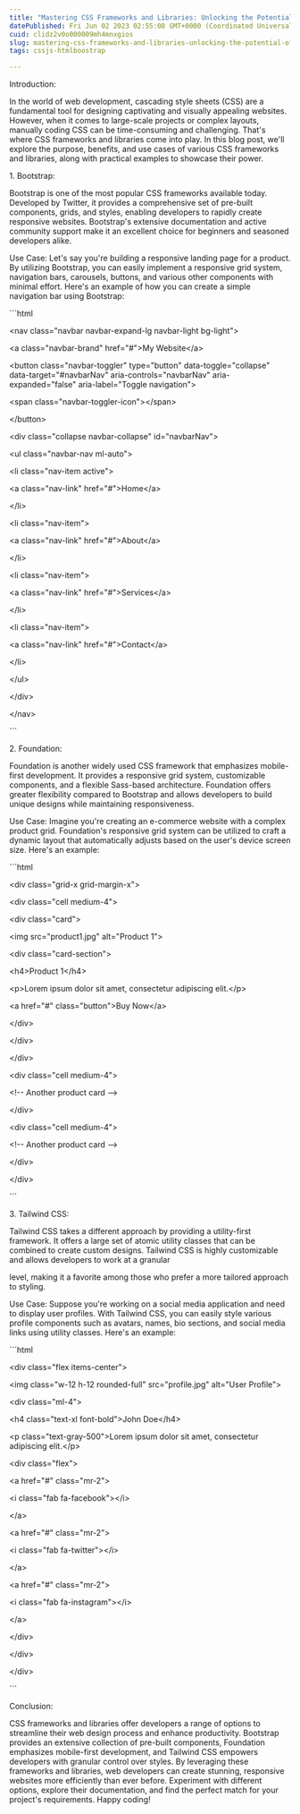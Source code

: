 ```yaml
---
title: "Mastering CSS Frameworks and Libraries: Unlocking the Potential of Web Design"
datePublished: Fri Jun 02 2023 02:55:08 GMT+0000 (Coordinated Universal Time)
cuid: clidz2v0o000009mh4mnxgios
slug: mastering-css-frameworks-and-libraries-unlocking-the-potential-of-web-design
tags: cssjs-htmlboostrap

---
```


Introduction:

In the world of web development, cascading style sheets (CSS) are a fundamental tool for designing captivating and visually appealing websites. However, when it comes to large-scale projects or complex layouts, manually coding CSS can be time-consuming and challenging. That's where CSS frameworks and libraries come into play. In this blog post, we'll explore the purpose, benefits, and use cases of various CSS frameworks and libraries, along with practical examples to showcase their power.

1\. Bootstrap:

Bootstrap is one of the most popular CSS frameworks available today. Developed by Twitter, it provides a comprehensive set of pre-built components, grids, and styles, enabling developers to rapidly create responsive websites. Bootstrap's extensive documentation and active community support make it an excellent choice for beginners and seasoned developers alike.

Use Case: Let's say you're building a responsive landing page for a product. By utilizing Bootstrap, you can easily implement a responsive grid system, navigation bars, carousels, buttons, and various other components with minimal effort. Here's an example of how you can create a simple navigation bar using Bootstrap:

\`\`\`html

&lt;nav class="navbar navbar-expand-lg navbar-light bg-light"&gt;

&lt;a class="navbar-brand" href="#"&gt;My Website&lt;/a&gt;

&lt;button class="navbar-toggler" type="button" data-toggle="collapse" data-target="#navbarNav" aria-controls="navbarNav" aria-expanded="false" aria-label="Toggle navigation"&gt;

&lt;span class="navbar-toggler-icon"&gt;&lt;/span&gt;

&lt;/button&gt;

&lt;div class="collapse navbar-collapse" id="navbarNav"&gt;

&lt;ul class="navbar-nav ml-auto"&gt;

&lt;li class="nav-item active"&gt;

&lt;a class="nav-link" href="#"&gt;Home&lt;/a&gt;

&lt;/li&gt;

&lt;li class="nav-item"&gt;

&lt;a class="nav-link" href="#"&gt;About&lt;/a&gt;

&lt;/li&gt;

&lt;li class="nav-item"&gt;

&lt;a class="nav-link" href="#"&gt;Services&lt;/a&gt;

&lt;/li&gt;

&lt;li class="nav-item"&gt;

&lt;a class="nav-link" href="#"&gt;Contact&lt;/a&gt;

&lt;/li&gt;

&lt;/ul&gt;

&lt;/div&gt;

&lt;/nav&gt;

\`\`\`

2\. Foundation:

Foundation is another widely used CSS framework that emphasizes mobile-first development. It provides a responsive grid system, customizable components, and a flexible Sass-based architecture. Foundation offers greater flexibility compared to Bootstrap and allows developers to build unique designs while maintaining responsiveness.

Use Case: Imagine you're creating an e-commerce website with a complex product grid. Foundation's responsive grid system can be utilized to craft a dynamic layout that automatically adjusts based on the user's device screen size. Here's an example:

\`\`\`html

&lt;div class="grid-x grid-margin-x"&gt;

&lt;div class="cell medium-4"&gt;

&lt;div class="card"&gt;

&lt;img src="product1.jpg" alt="Product 1"&gt;

&lt;div class="card-section"&gt;

&lt;h4&gt;Product 1&lt;/h4&gt;

&lt;p&gt;Lorem ipsum dolor sit amet, consectetur adipiscing elit.&lt;/p&gt;

&lt;a href="#" class="button"&gt;Buy Now&lt;/a&gt;

&lt;/div&gt;

&lt;/div&gt;

&lt;/div&gt;

&lt;div class="cell medium-4"&gt;

&lt;!-- Another product card --&gt;

&lt;/div&gt;

&lt;div class="cell medium-4"&gt;

&lt;!-- Another product card --&gt;

&lt;/div&gt;

&lt;/div&gt;

\`\`\`

3\. Tailwind CSS:

Tailwind CSS takes a different approach by providing a utility-first framework. It offers a large set of atomic utility classes that can be combined to create custom designs. Tailwind CSS is highly customizable and allows developers to work at a granular

level, making it a favorite among those who prefer a more tailored approach to styling.

Use Case: Suppose you're working on a social media application and need to display user profiles. With Tailwind CSS, you can easily style various profile components such as avatars, names, bio sections, and social media links using utility classes. Here's an example:

\`\`\`html

&lt;div class="flex items-center"&gt;

&lt;img class="w-12 h-12 rounded-full" src="profile.jpg" alt="User Profile"&gt;

&lt;div class="ml-4"&gt;

&lt;h4 class="text-xl font-bold"&gt;John Doe&lt;/h4&gt;

&lt;p class="text-gray-500"&gt;Lorem ipsum dolor sit amet, consectetur adipiscing elit.&lt;/p&gt;

&lt;div class="flex"&gt;

&lt;a href="#" class="mr-2"&gt;

&lt;i class="fab fa-facebook"&gt;&lt;/i&gt;

&lt;/a&gt;

&lt;a href="#" class="mr-2"&gt;

&lt;i class="fab fa-twitter"&gt;&lt;/i&gt;

&lt;/a&gt;

&lt;a href="#" class="mr-2"&gt;

&lt;i class="fab fa-instagram"&gt;&lt;/i&gt;

&lt;/a&gt;

&lt;/div&gt;

&lt;/div&gt;

&lt;/div&gt;

\`\`\`

Conclusion:

CSS frameworks and libraries offer developers a range of options to streamline their web design process and enhance productivity. Bootstrap provides an extensive collection of pre-built components, Foundation emphasizes mobile-first development, and Tailwind CSS empowers developers with granular control over styles. By leveraging these frameworks and libraries, web developers can create stunning, responsive websites more efficiently than ever before. Experiment with different options, explore their documentation, and find the perfect match for your project's requirements. Happy coding!